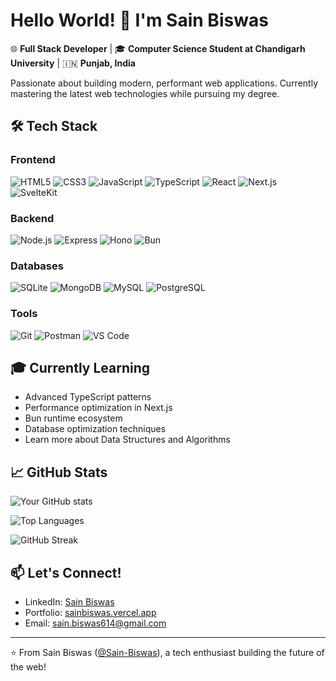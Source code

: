 # Hello World! 👋 I'm Sain Biswas

🌐 **Full Stack Developer** | 🎓 **Computer Science Student at Chandigarh University** | 🇮🇳 **Punjab, India**

Passionate about building modern, performant web applications. Currently mastering the latest web technologies while pursuing my degree.

## 🛠️ Tech Stack

### Frontend

![HTML5](https://img.shields.io/badge/-HTML5-E34F26?style=flat&logo=html5&logoColor=white)
![CSS3](https://img.shields.io/badge/-CSS3-1572B6?style=flat&logo=css3&logoColor=white)
![JavaScript](https://img.shields.io/badge/-JavaScript-F7DF1E?style=flat&logo=javascript&logoColor=black)
![TypeScript](https://img.shields.io/badge/-TypeScript-3178C6?style=flat&logo=typescript&logoColor=white)
![React](https://img.shields.io/badge/-React-61DAFB?style=flat&logo=react&logoColor=black)
![Next.js](https://img.shields.io/badge/-Next.js-000000?style=flat&logo=next.js&logoColor=white)
![SvelteKit](https://img.shields.io/badge/-SvelteKit-FF3E00?style=flat&logo=svelte&logoColor=white)

### Backend

![Node.js](https://img.shields.io/badge/-Node.js-339933?style=flat&logo=node.js&logoColor=white)
![Express](https://img.shields.io/badge/-Express-000000?style=flat&logo=express&logoColor=white)
![Hono](https://img.shields.io/badge/-Hono-FFFFFF?style=flat&logo=hono&logoColor=black)
![Bun](https://img.shields.io/badge/-Bun-FFFFFF?style=flat&logo=bun&logoColor=black)

### Databases

![SQLite](https://img.shields.io/badge/-SQLite-003B57?style=flat&logo=sqlite&logoColor=white)
![MongoDB](https://img.shields.io/badge/-MongoDB-47A248?style=flat&logo=mongodb&logoColor=white)
![MySQL](https://img.shields.io/badge/-MySQL-4479A1?style=flat&logo=mysql&logoColor=white)
![PostgreSQL](https://img.shields.io/badge/-PostgreSQL-4169E1?style=flat&logo=postgresql&logoColor=white)

### Tools

![Git](https://img.shields.io/badge/-Git-F05032?style=flat&logo=git&logoColor=white)
![Postman](https://img.shields.io/badge/-Postman-FF6C37?style=flat&logo=postman&logoColor=white)
![VS Code](https://img.shields.io/badge/-VS%20Code-007ACC?style=flat&logo=visual-studio-code&logoColor=white)

## 🎓 Currently Learning

- Advanced TypeScript patterns
- Performance optimization in Next.js
- Bun runtime ecosystem
- Database optimization techniques
- Learn more about Data Structures and Algorithms

## 📈 GitHub Stats

![Your GitHub stats](https://github-readme-stats.vercel.app/api?username=Sain-Biswas&show_icons=true&theme=radical&hide_border=true&include_all_commits=true)

![Top Languages](https://github-readme-stats.vercel.app/api/top-langs/?username=Sain-Biswas&layout=compact&theme=radical&hide_border=true&langs_count=6)

![GitHub Streak](https://github-readme-streak-stats.herokuapp.com/?user=Sain-Biswas&theme=radical&hide_border=true)

## 📫 Let's Connect!

- LinkedIn: [Sain Biswas](https://www.linkedin.com/in/sainbiswas/)
- Portfolio: [sainbiswas.vercel.app](https://sainbiswas.vercel.app/)
- Email: sain.biswas614@gmail.com

---

⭐️ From Sain Biswas ([@Sain-Biswas](https://github.com/Sain-Biswas)), a tech enthusiast building the future of the web!
